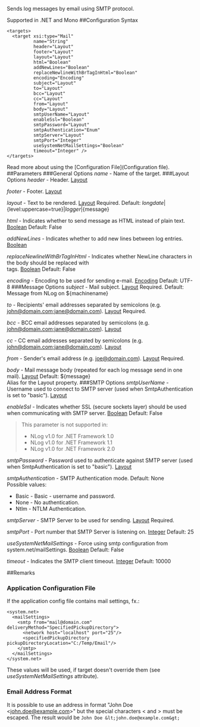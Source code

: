 Sends log messages by email using SMTP protocol. 

Supported in .NET and Mono
##Configuration Syntax
```
<targets>
  <target xsi:type="Mail"
          name="String"
          header="Layout"
          footer="Layout"
          layout="Layout"
          html="Boolean"
          addNewLines="Boolean"
          replaceNewlineWithBrTagInHtml="Boolean"
          encoding="Encoding"
          subject="Layout"
          to="Layout"
          bcc="Layout"
          cc="Layout"
          from="Layout"
          body="Layout"
          smtpUserName="Layout"
          enableSsl="Boolean"
          smtpPassword="Layout"
          smtpAuthentication="Enum"
          smtpServer="Layout"
          smtpPort="Integer"
          useSystemNetMailSettings="Boolean"
          timeout="Integer" />
</targets>
```
Read more about using the [Configuration File](Configuration file).
##Parameters
###General Options
_name_ - Name of the target.
###Layout Options
_header_ - Header. [Layout](Data-types)

_footer_ - Footer. [Layout](Data-types)

_layout_ - Text to be rendered. [Layout](Data-types) Required. Default: ${longdate}|${level:uppercase=true}|${logger}|${message}

_html_ - Indicates whether to send message as HTML instead of plain text. [Boolean](Data-types) Default: False

_addNewLines_ - Indicates whether to add new lines between log entries. [Boolean](Data-types)

_replaceNewlineWithBrTagInHtml_ - Indicates whether NewLine characters in the body should be replaced with <br/> tags. [Boolean](Data-types) Default: False

_encoding_ - Encoding to be used for sending e-mail. [Encoding](Data-types) Default: UTF-8
###Message Options
_subject_ - Mail subject. [Layout](Data-types) Required. Default: Message from NLog on ${machinename}

_to_ - Recipients' email addresses separated by semicolons (e.g. john@domain.com;jane@domain.com). [Layout](Data-types) Required.

_bcc_ - BCC email addresses separated by semicolons (e.g. john@domain.com;jane@domain.com). [Layout](Data-types)

_cc_ - CC email addresses separated by semicolons (e.g. john@domain.com;jane@domain.com). [Layout](Data-types)

_from_ - Sender's email address (e.g. joe@domain.com). [Layout](Data-types) Required.

_body_ - Mail message body (repeated for each log message send in one mail). [Layout](Data-types) Default: ${message}  
Alias for the Layout property.
###SMTP Options
_smtpUserName_ - Username used to connect to SMTP server (used when SmtpAuthentication is set to "basic"). [Layout](Data-types)

_enableSsl_ - Indicates whether SSL (secure sockets layer) should be used when communicating with SMTP server. [Boolean](Data-types) Default: False  
> This parameter is not supported in:
> * NLog v1.0 for .NET Framework 1.0
> * NLog v1.0 for .NET Framework 1.1
> * NLog v1.0 for .NET Framework 2.0

_smtpPassword_ - Password used to authenticate against SMTP server (used when SmtpAuthentication is set to "basic"). [Layout](Data-types)

_smtpAuthentication_ - SMTP Authentication mode. Default: None  
Possible values:
* Basic - Basic - username and password.
* None - No authentication.
* Ntlm - NTLM Authentication.

_smtpServer_ - SMTP Server to be used for sending. [Layout](Data-types) Required.

_smtpPort_ - Port number that SMTP Server is listening on. [Integer](Data-types) Default: 25

_useSystemNetMailSettings_ - Force using smtp configuration from system.net/mailSettings. [Boolean](Data-types) Default: False

_timeout_ - Indicates the SMTP client timeout. [Integer](Data-types) Default: 10000

##Remarks

### Application Configuration File
If the application config file contains mail settings, fx.:

```
<system.net>
  <mailSettings>
    <smtp from="mail@domain.com" deliveryMethod="SpecifiedPickupDirectory">
      <network host="localhost" port="25"/>
      <specifiedPickupDirectory pickupDirectoryLocation="C:/Temp/Email"/>
    </smtp>
  </mailSettings>
</system.net>
```

These values will be used, if target doesn't override them (see _useSystemNetMailSettings_ attribute).

### Email Address Format

It is possible to use an address in format "John Doe &lt;john.doe@example.com&gt;" but the special characters < and > must be escaped. The result would be `John Doe &lt;john.doe@example.com&gt;`